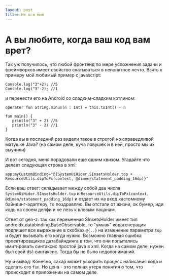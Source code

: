 ```yaml
---
layout: post
title: Не лги мне
---
```

# А вы любите, когда ваш код вам врет?

Так уж получилось, что любой фронтенд по мере усложнения задачи и фреймворков имеет свойство скатываться в непонятное нечто. 
Взять к примеру мой любимый пример с javascript:
```
Console.log("3"+2); //5
Console.log("3"-2); //1
```
и перенести его на Android со сладким-сладким котлином:

```
operator fun String.minus(n : Int) = this.toInt() - n
    
fun main() {
   println("3" + 2) //5
   println("3" - 2) //1
}
```
Когда вы в последний раз видели такое в строгой но справедливой матушке Java? (на самом деле, куча ловушек и в ней, просто мы их выучили)

И вот сегодня, меня порадовали еще одним квизом. Угадайте что делает следующая строка в xml:
```
app:myCustomBinding="@{SystemUiHider.SInsetsHolder.top + ResourceUtils.dipToPx(context, @dimen/statement_padding_16dp)}"
```
Если ваш ответ: складывает между собой два числа `SystemUiHider.SInsetsHolder.top` и `ResourceUtils.dipToPx(context, @dimen/statement_padding_16dp)` и 
отдает их на вход кастомному байндинг-адаптеру, то поздравляю. Вы отстали от жизни, ок бумер, иди кодь на своем делфи и не лезь к клевым пацанам.

Ответ от gen-z: так как переменная SInsetsHolder имеет тип androidx.databinding.BaseObservable, то "умная" кодогенерация подпишет все выражение
 в скобках `@{..}` на изменение параметра `top` и будет вызывать его когда нужно. Возможно главная ошибка проектировщиков датабайндинга
  в том, что они попытались имитировать синтаксис простой java в xml. Когда на самом деле, нужен был свой dsl-синтаксис. Тогда бы не было недопониманий.
  
  
Ну и вывод:
Конечно, сахар может ускорить процесс написания кода и сделать его `fun`. Но цена - это полная утеря понятия о том, что происходит в приложении на самом деле.

